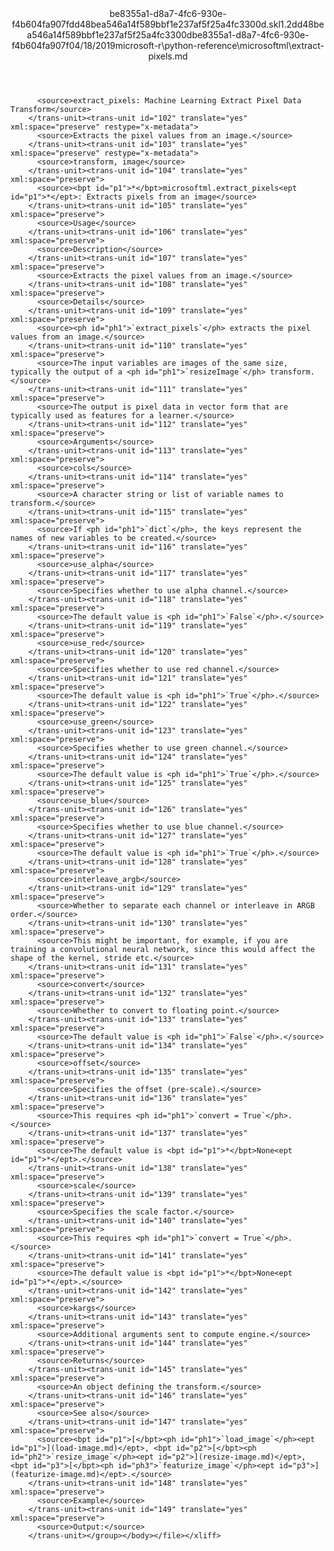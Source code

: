 <?xml version="1.0"?><xliff version="1.2" xmlns="urn:oasis:names:tc:xliff:document:1.2" xmlns:xsi="http://www.w3.org/2001/XMLSchema-instance" xsi:schemaLocation="urn:oasis:names:tc:xliff:document:1.2 xliff-core-1.2-transitional.xsd"><file datatype="xml" original="extract-pixels.md" source-language="en-US" target-language="en-US"><header><tool tool-id="mdxliff" tool-name="mdxliff" tool-version="1.0-d1654b2" tool-company="Microsoft" /><xliffext:skl_file_name xmlns:xliffext="urn:microsoft:content:schema:xliffextensions">be8355a1-d8a7-4fc6-930e-f4b604fa907fdd48bea546a14f589bbf1e237af5f25a4fc3300d.skl</xliffext:skl_file_name><xliffext:version xmlns:xliffext="urn:microsoft:content:schema:xliffextensions">1.2</xliffext:version><xliffext:ms.openlocfilehash xmlns:xliffext="urn:microsoft:content:schema:xliffextensions">dd48bea546a14f589bbf1e237af5f25a4fc3300d</xliffext:ms.openlocfilehash><xliffext:ms.sourcegitcommit xmlns:xliffext="urn:microsoft:content:schema:xliffextensions">be8355a1-d8a7-4fc6-930e-f4b604fa907f</xliffext:ms.sourcegitcommit><xliffext:ms.lasthandoff xmlns:xliffext="urn:microsoft:content:schema:xliffextensions">04/18/2019</xliffext:ms.lasthandoff><xliffext:ms.openlocfilepath xmlns:xliffext="urn:microsoft:content:schema:xliffextensions">microsoft-r\python-reference\microsoftml\extract-pixels.md</xliffext:ms.openlocfilepath></header><body><group id="content" extype="content"><trans-unit id="101" translate="yes" xml:space="preserve" restype="x-metadata">
          <source>extract_pixels: Machine Learning Extract Pixel Data Transform</source>
        </trans-unit><trans-unit id="102" translate="yes" xml:space="preserve" restype="x-metadata">
          <source>Extracts the pixel values from an image.</source>
        </trans-unit><trans-unit id="103" translate="yes" xml:space="preserve" restype="x-metadata">
          <source>transform, image</source>
        </trans-unit><trans-unit id="104" translate="yes" xml:space="preserve">
          <source><bpt id="p1">*</bpt>microsoftml.extract_pixels<ept id="p1">*</ept>: Extracts pixels from an image</source>
        </trans-unit><trans-unit id="105" translate="yes" xml:space="preserve">
          <source>Usage</source>
        </trans-unit><trans-unit id="106" translate="yes" xml:space="preserve">
          <source>Description</source>
        </trans-unit><trans-unit id="107" translate="yes" xml:space="preserve">
          <source>Extracts the pixel values from an image.</source>
        </trans-unit><trans-unit id="108" translate="yes" xml:space="preserve">
          <source>Details</source>
        </trans-unit><trans-unit id="109" translate="yes" xml:space="preserve">
          <source><ph id="ph1">`extract_pixels`</ph> extracts the pixel values from an image.</source>
        </trans-unit><trans-unit id="110" translate="yes" xml:space="preserve">
          <source>The input variables are images of the same size, typically the output of a <ph id="ph1">`resizeImage`</ph> transform.</source>
        </trans-unit><trans-unit id="111" translate="yes" xml:space="preserve">
          <source>The output is pixel data in vector form that are typically used as features for a learner.</source>
        </trans-unit><trans-unit id="112" translate="yes" xml:space="preserve">
          <source>Arguments</source>
        </trans-unit><trans-unit id="113" translate="yes" xml:space="preserve">
          <source>cols</source>
        </trans-unit><trans-unit id="114" translate="yes" xml:space="preserve">
          <source>A character string or list of variable names to transform.</source>
        </trans-unit><trans-unit id="115" translate="yes" xml:space="preserve">
          <source>If <ph id="ph1">`dict`</ph>, the keys represent the names of new variables to be created.</source>
        </trans-unit><trans-unit id="116" translate="yes" xml:space="preserve">
          <source>use_alpha</source>
        </trans-unit><trans-unit id="117" translate="yes" xml:space="preserve">
          <source>Specifies whether to use alpha channel.</source>
        </trans-unit><trans-unit id="118" translate="yes" xml:space="preserve">
          <source>The default value is <ph id="ph1">`False`</ph>.</source>
        </trans-unit><trans-unit id="119" translate="yes" xml:space="preserve">
          <source>use_red</source>
        </trans-unit><trans-unit id="120" translate="yes" xml:space="preserve">
          <source>Specifies whether to use red channel.</source>
        </trans-unit><trans-unit id="121" translate="yes" xml:space="preserve">
          <source>The default value is <ph id="ph1">`True`</ph>.</source>
        </trans-unit><trans-unit id="122" translate="yes" xml:space="preserve">
          <source>use_green</source>
        </trans-unit><trans-unit id="123" translate="yes" xml:space="preserve">
          <source>Specifies whether to use green channel.</source>
        </trans-unit><trans-unit id="124" translate="yes" xml:space="preserve">
          <source>The default value is <ph id="ph1">`True`</ph>.</source>
        </trans-unit><trans-unit id="125" translate="yes" xml:space="preserve">
          <source>use_blue</source>
        </trans-unit><trans-unit id="126" translate="yes" xml:space="preserve">
          <source>Specifies whether to use blue channel.</source>
        </trans-unit><trans-unit id="127" translate="yes" xml:space="preserve">
          <source>The default value is <ph id="ph1">`True`</ph>.</source>
        </trans-unit><trans-unit id="128" translate="yes" xml:space="preserve">
          <source>interleave_argb</source>
        </trans-unit><trans-unit id="129" translate="yes" xml:space="preserve">
          <source>Whether to separate each channel or interleave in ARGB order.</source>
        </trans-unit><trans-unit id="130" translate="yes" xml:space="preserve">
          <source>This might be important, for example, if you are training a convolutional neural network, since this would affect the shape of the kernel, stride etc.</source>
        </trans-unit><trans-unit id="131" translate="yes" xml:space="preserve">
          <source>convert</source>
        </trans-unit><trans-unit id="132" translate="yes" xml:space="preserve">
          <source>Whether to convert to floating point.</source>
        </trans-unit><trans-unit id="133" translate="yes" xml:space="preserve">
          <source>The default value is <ph id="ph1">`False`</ph>.</source>
        </trans-unit><trans-unit id="134" translate="yes" xml:space="preserve">
          <source>offset</source>
        </trans-unit><trans-unit id="135" translate="yes" xml:space="preserve">
          <source>Specifies the offset (pre-scale).</source>
        </trans-unit><trans-unit id="136" translate="yes" xml:space="preserve">
          <source>This requires <ph id="ph1">`convert = True`</ph>.</source>
        </trans-unit><trans-unit id="137" translate="yes" xml:space="preserve">
          <source>The default value is <bpt id="p1">*</bpt>None<ept id="p1">*</ept>.</source>
        </trans-unit><trans-unit id="138" translate="yes" xml:space="preserve">
          <source>scale</source>
        </trans-unit><trans-unit id="139" translate="yes" xml:space="preserve">
          <source>Specifies the scale factor.</source>
        </trans-unit><trans-unit id="140" translate="yes" xml:space="preserve">
          <source>This requires <ph id="ph1">`convert = True`</ph>.</source>
        </trans-unit><trans-unit id="141" translate="yes" xml:space="preserve">
          <source>The default value is <bpt id="p1">*</bpt>None<ept id="p1">*</ept>.</source>
        </trans-unit><trans-unit id="142" translate="yes" xml:space="preserve">
          <source>kargs</source>
        </trans-unit><trans-unit id="143" translate="yes" xml:space="preserve">
          <source>Additional arguments sent to compute engine.</source>
        </trans-unit><trans-unit id="144" translate="yes" xml:space="preserve">
          <source>Returns</source>
        </trans-unit><trans-unit id="145" translate="yes" xml:space="preserve">
          <source>An object defining the transform.</source>
        </trans-unit><trans-unit id="146" translate="yes" xml:space="preserve">
          <source>See also</source>
        </trans-unit><trans-unit id="147" translate="yes" xml:space="preserve">
          <source><bpt id="p1">[</bpt><ph id="ph1">`load_image`</ph><ept id="p1">](load-image.md)</ept>, <bpt id="p2">[</bpt><ph id="ph2">`resize_image`</ph><ept id="p2">](resize-image.md)</ept>, <bpt id="p3">[</bpt><ph id="ph3">`featurize_image`</ph><ept id="p3">](featurize-image.md)</ept>.</source>
        </trans-unit><trans-unit id="148" translate="yes" xml:space="preserve">
          <source>Example</source>
        </trans-unit><trans-unit id="149" translate="yes" xml:space="preserve">
          <source>Output:</source>
        </trans-unit></group></body></file></xliff>